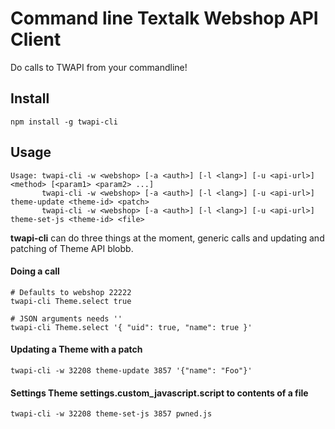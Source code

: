 Command line Textalk Webshop API Client
=======================================
Do calls to TWAPI from your commandline!


Install
-------
```
npm install -g twapi-cli
```

Usage
-----

```
Usage: twapi-cli -w <webshop> [-a <auth>] [-l <lang>] [-u <api-url>] <method> [<param1> <param2> ...]
       twapi-cli -w <webshop> [-a <auth>] [-l <lang>] [-u <api-url>] theme-update <theme-id> <patch>
       twapi-cli -w <webshop> [-a <auth>] [-l <lang>] [-u <api-url>] theme-set-js <theme-id> <file>
```


**twapi-cli** can do three things at the moment, generic calls and updating and patching of Theme API blobb.

#### Doing a call
```
# Defaults to webshop 22222
twapi-cli Theme.select true

# JSON arguments needs ''
twapi-cli Theme.select '{ "uid": true, "name": true }'
```

#### Updating a Theme with a patch
```
twapi-cli -w 32208 theme-update 3857 '{"name": "Foo"}'
```

#### Settings Theme settings.custom_javascript.script to contents of a file
```
twapi-cli -w 32208 theme-set-js 3857 pwned.js
```
